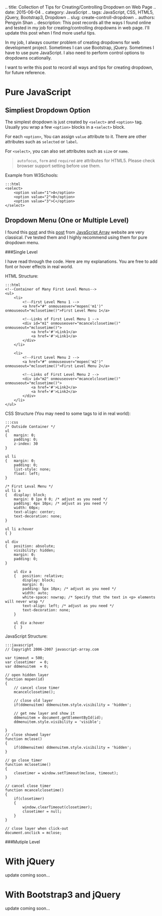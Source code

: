 .. title: Collection of Tips for Creating/Controlling Dropdown on Web Page
.. date: 2015-06-04
.. category: JavaScript
.. tags: JavaScript, CSS, HTML5, jQuery, Bootstrap3, Dropdown
.. slug: create-controll-dropdown
.. authors: Pengyin Shan
.. description:  This post records all the ways I found online and tested in my job for creating/controlling dropdowns in web page. I'll update this post when I find more useful tips.



In my job, I always counter problem of creating dropdowns for web development project. Sometimes I can use Bootstrap, jQuery. Sometimes I have to use pure JavaScript. I also need to perform control options to dropdowns ocationally.

I want to write this post to record all ways and tips for creating dropdown, for future reference.

Pure JavaScript
===============

Simpliest Dropdown Option
---------------------------

The simplest dropdown is just created by `<select>` and `<option>` tag. Usually you wrap a few `<option>` blocks in a `<select>` block.

For each `<option>`, You can assign `value` attribute to it. There are other attributes such as `selected` or `label`.

For `<select>`, you can also set attributes such as `size` or `name`.

>`autofocus`, `form` and `required` are attributes for HTML5. Please check browser support setting before use them.

Example from W3Schools:

    :::html
    <select>
        <option value="1">A</option>
        <option value="2">B</option>
        <option value="3">C</option>
    </select>


Dropdown Menu (One or Multiple Level)
-------------------------------------

I found this <a href="http://javascript-array.com/scripts/simple_drop_down_menu/#">post</a> and this <a href="http://javascript-array.com/scripts/multi_level_drop_down_menu/?st">post</a> from <a href="http://javascript-array.com/">JavaScript Array</a> website are very classical. I've tested them and I highly recommend using them for pure dropdown menu.

###Single Level

I have read through the code. Here are my explanations. You are free to add font or hover effects in real world.

HTML Structure:

    :::html
    <!--Container of Many First Level Menus-->
    <ul>
        <li>
            <!--First Level Menu 1 -->
            <a href="#" onmouseover="mopen('m1')" onmouseout="mclosetime()">First Level Menu 1</a>

            <!--Links of First Level Menu 1 -->
            <div id="m1" onmouseover="mcancelclosetime()" onmouseout="mclosetime()">
                <a href='#'>Link1</a>
                <a href='#'>Link1</a>
            </div>
        </li>

        <li>
            <!--First Level Menu 2 -->
            <a href="#" onmouseover="mopen('m2')" onmouseout="mclosetime()">First Level Menu 2</a>

            <!--Links of First Level Menu 2 -->
            <div id="m2" onmouseover="mcancelclosetime()" onmouseout="mclosetime()">
                <a href='#'>Link2</a>
                <a href='#'>Link2</a>
            </div>
        </li>
    </ul>

CSS Structure (You may need to some tags to id in real world):

    :::css
    /* Outside Container */
    ul
    {   margin: 0;
        padding: 0;
        z-index: 30
    }

    ul li
    {   margin: 0;
        padding: 0;
        list-style: none;
        float: left;
    }

    /* First Leval Menu */
    ul li a
    {   display: block;
        margin: 0 1px 0 0; /* adjust as you need */
        padding: 4px 10px; /* adjust as you need */
        width: 60px;
        text-align: center;
        text-decoration: none;
    }

    ul li a:hover
    { }

    ul div
    {   position: absolute;
        visibility: hidden;
        margin: 0;
        padding: 0;
    }

        ul div a
        {   position: relative;
            display: block;
            margin: 0;
            padding: 5px 10px; /* adjust as you need */
            width: auto;
            white-space: nowrap; /* Specify that the text in <p> elements will never wrap */
            text-align: left; /* adjust as you need */
            text-decoration: none;
        }

        ul div a:hover
        {  }

JavaScript Structure:

    :::javascript
    // Copyright 2006-2007 javascript-array.com

    var timeout = 500;
    var closetimer  = 0;
    var ddmenuitem  = 0;

    // open hidden layer
    function mopen(id)
    {
        // cancel close timer
        mcancelclosetime();

        // close old layer
        if(ddmenuitem) ddmenuitem.style.visibility = 'hidden';

        // get new layer and show it
        ddmenuitem = document.getElementById(id);
        ddmenuitem.style.visibility = 'visible';

    }
    // close showed layer
    function mclose()
    {
        if(ddmenuitem) ddmenuitem.style.visibility = 'hidden';
    }

    // go close timer
    function mclosetime()
    {
        closetimer = window.setTimeout(mclose, timeout);
    }

    // cancel close timer
    function mcancelclosetime()
    {
        if(closetimer)
        {
            window.clearTimeout(closetimer);
            closetimer = null;
        }
    }

    // close layer when click-out
    document.onclick = mclose;

###Mutiple Level

With jQuery
===========

update coming soon...



With Bootstrap3 and jQuery
===========================

update coming soon...